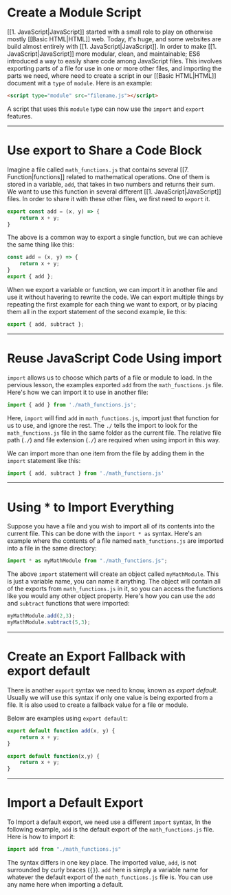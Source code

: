 # Create a Module Script
[[1. JavaScript|JavaScript]] started with a small role to play on otherwise mostly [[Basic HTML|HTML]] web. Today, it's huge, and some websites are build almost entirely with [[1. JavaScript|JavaScript]]. In order to make [[1. JavaScript|JavaScript]] more modular, clean, and maintainable; ES6 introduced a way to easily share code among JavaScript files. This involves exporting parts of a file for use in one or more other files, and importing the parts we need, where need to create a script in our [[Basic HTML|HTML]] document wit a `type`  of  `module`.	Here is an example:

```html
<script type="module" src="filename.js"></script>
```

A script that uses this `module` type can now use the `import` and `export` features.

---

# Use export to Share a Code Block
Imagine a file called `math_functions.js` that contains several [[7. Function|functions]] related to mathematical operations. One of them is stored in a variable, `add`, that takes in two numbers and returns their sum. We want to use this function in several different [[1. JavaScript|JavaScript]] files. In order to share it with these other files, we first need to `export` it.

```js
export const add = (x, y) => {
	return x + y;
}
```

The above is a common way to export a single function, but we can achieve the same thing like this:
```js
const add = (x, y) => {
	return x + y;
}
export { add };
```

When we export a variable or function, we can import it in another file and use it without havering to rewrite the code. We can export multiple things by repeating the first example for each thing we want to export, or by placing them all in the export statement of the second example, lie this:

```js
export { add, subtract };
```

---

# Reuse JavaScript Code Using import
`import` allows us to choose which parts of a file or module to load. In the pervious lesson, the examples exported `add` from the `math_functions.js` file. Here's how we can import it to use in another file:

```js
import { add } from './math_functions.js';
```

Here, `import` will find `add` in `math_functions.js`, import just that function for us to use, and ignore the rest. The `./` tells the import to look for the `math_functions.js` file in the same folder as the current file. The relative file path (`./`) and file extension (`./`) are required when using import in this way.

We can import more than one item from the file by adding them in the `import` statement like this:

```js
import { add, subtract } from './math_functions.js'
```

---

# Using * to Import Everything
Suppose you have a file and you wish to import all of its contents into the current file. This can be done with the `import * as` syntax. Here's an example where the contents of a file named `math_functions.js` are imported into a file in the same directory:

```js
import * as myMathModule from "./math_functions.js";
```

The above `import` statement will create an object called `myMathModule`. This is just a variable name, you can name it anything. The object will contain all of the exports from `math_functions.js` in it, so you can access the functions like you would any other object property. Here's how you can use the `add` and `subtract` functions that were imported:

```js
myMathModule.add(2,3);
myMathModule.subtract(5,3);
```

--- 

# Create an Export Fallback with export default
There is another `export` syntax we need to know, known as *export default*. Usually we will use this syntax if only one value is being exported from a file. It is also used to create a fallback value for a file or module.

Below are examples using `export default`:

```js
export default function add(x, y) {
	return x + y;
}

export default function(x,y) {
	return x + y;
}
```

---

# Import a Default Export
To Import a default export, we need use a different `import` syntax, In the following example, `add` is the default export of the `math_functions.js` file. Here is how to import it:

``` js
import add from "./math_functions.js"
```

The syntax differs in one key place. The imported value, `add`, is not surrounded by curly braces (`{}`). `add` here is simply a variable name for whatever the default export of the `math_functions.js` file is. You can use any name here when importing a default.
